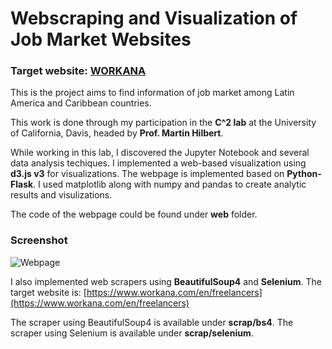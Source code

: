 # Webscraping and Visualization of Job Market Websites

### Target website: [WORKANA](https://www.workana.com/en)

This is the project aims to find information of job market among Latin America and Caribbean countries.

This work is done through my participation in the **C^2 lab** at the University of California, Davis, headed by **Prof. Martin Hilbert**.

While working in this lab, I discovered the Jupyter Notebook and several data analysis techiques.
I implemented a web-based visualization using **d3.js v3** for visualizations. The webpage is implemented based on **Python-Flask**.
I used matplotlib along with numpy and pandas to create analytic results and visulizations.

The code of the webpage could be found under **web** folder.

### Screenshot
![Webpage](https://github.com/hippoandy/UN_Webscraping_WORKANA/blob/master/web/screenshot.png)

I also implemented web scrapers using **BeautifulSoup4** and **Selenium**. The target website is: [https://www.workana.com/en/freelancers](https://www.workana.com/en/freelancers)

The scraper using BeautifulSoup4 is available under **scrap/bs4**.
The scraper using Selenium is available under **scrap/selenium**.
